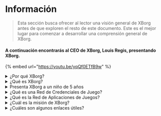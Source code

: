 # Información

> Esta sección busca ofrecer al lector una visión general de XBorg antes de que exploren el resto de este documento. Este es el mejor lugar para comenzar a desarrollar una comprensión general de XBorg.

#### A continuación encontrarás al CEO de XBorg, Louis Regis, presentando XBorg.

{% embed url="https://youtu.be/yqQf0ETfB9w" %}

<details>

<summary>¿Por qué XBorg?</summary>

En la sociedad actual, donde el tiempo de ocio es cada vez más abundante, los jugadores pasan innumerables horas inmersos en mundos de juegos. Sin embargo, los datos generados a partir de estas experiencias a menudo son subvalorados y fragmentados en varios juegos. XBorg reconoce el valor del tiempo de los jugadores y busca hacer que sus datos sean significativos y valiosos.

El problema de los datos fragmentados de los jugadores se ve agravado por el hecho de que los jugadores no siempre son recompensados por sus contribuciones al éxito de un juego. A pesar de ser una parte integral del ecosistema de los juegos, los jugadores a menudo no perciben ningún valor generado por su juego. Este problema significativo afecta a innumerables jugadores y requiere una solución.

</details>

<details>

<summary>¿Qué es XBorg?</summary>

XBorg está revolucionando la industria de los juegos al empoderar a los jugadores para que creen su identidad digital de juego a través de una red de credenciales. Abre el camino para una nueva generación de aplicaciones y casos de uso de juegos mejorados.

Con el potencial de incorporar a decenas de millones de jugadores al ecosistema Web3, XBorg está listo para transformar el futuro de los juegos tal como lo conocemos.

XBorg cuenta con el respaldo de las mejores marcas e inversores en Web3 y alberga a los jugadores más competitivos en los juegos de Web3.

</details>

<details>

<summary>Presenta XBorg a un niño de 5 años</summary>

¡Hola, chiquitín! ¿Alguna vez has jugado algún juego en tu tableta o teléfono? Bueno, hay algo realmente genial llamado XBorg que va a hacer tu experiencia de juego aún más divertida.

XBorg es como una herramienta especial que te ayuda a crear tu propio personaje digital que puedes usar para jugar juegos. ¡Es como hacer tu propio superhéroe!

Y la mejor parte es que tu superhéroe te da superpoderes en otras aplicaciones de juegos geniales también. Es como dar superpoderes a todos los jugadores del planeta.

XBorg está siendo apoyado por personas realmente importantes e inteligentes que creen que va a cambiar la forma en que jugamos a los juegos en el futuro. Así que prepárate, ¡porque XBorg va a ser algo realmente importante!

</details>

<details>

<summary>¿Qué es una Red de Credenciales de Juego?</summary>

La red de credenciales es como un centro de datos de juego personal para cada jugador. Agrega todas sus credenciales de juego de diferentes juegos y aplicaciones en una sola identificación, como su rendimiento en un juego, las comunidades de juegos a las que pertenecen y la cantidad de torneos que han ganado. Es la identidad digital de los jugadores.

Nuestro sistema recopila tres tipos de datos de usuario:

1. Participación en deportes electrónicos
2. Rendimiento en juegos
3. Actividad social/fanática

Recopilamos estos datos de plataformas populares como Steam, FaceIt, Riot Games, Twitter, Discord y fuentes en cadena.

Técnicamente hablando, la Red de Credenciales de Juego utiliza tokens vinculados al alma de los jugadores (NFT no transferibles) para almacenar sus métricas de manera segura. Nuestro avanzado agregador de datos, XBorg, garantiza que los jugadores sean los propietarios de sus datos.

La red de credenciales es el bloque de construcción que permite la creación de aplicaciones de juegos mejoradas y juegos conectados a la identidad de los jugadores.

Por lo tanto, imagina el protocolo Lens para los juegos.

</details>

<details>

<summary>¿Qué es la Red de Aplicaciones de Juegos?</summary>

La red de aplicaciones de juegos es una colección de aplicaciones de juegos que utilizan la identidad digital de un jugador. Nuestra red de credenciales se puede utilizar para crear aplicaciones de juegos más avanzadas, como una plataforma de torneos que empareja a los jugadores en función de su historial, un lanzamiento de GameFi soulbound o una aplicación de citas de juegos que empareja a los jugadores en función de sus credenciales. Las marcas también pueden utilizar esta red para la adquisición de usuarios basada en los datos de los jugadores. La red de aplicaciones de juegos ofrece infinitas posibilidades para una experiencia de juego más personalizada y agradable.\
\
Nuestro objetivo es que el uso de la red de credenciales sea sin permisos, de modo que cualquier desarrollador pueda crear nuevas aplicaciones geniales :)

</details>

<details>

<summary>¿Cuál es la misión de XBorg?</summary>

Nuestra misión en XBorg es empoderar a los jugadores a nivel mundial brindándoles oportunidades de propiedad, gobernanza y experiencias de usuario superiores. Creemos firmemente que el futuro de los juegos está en manos de los jugadores, y nos comprometemos a ser la plataforma donde puedan crear y poseer nuevos casos de uso para la industria de los juegos.

En XBorg, priorizamos las necesidades de nuestros jugadores y nos esforzamos por crear un entorno que fomente la colaboración, la gobernanza abierta, la descentralización y la innovación. Nuestro objetivo es construir una comunidad global de jugadores que puedan tomar posesión de sus experiencias de juego, crear sus propias aplicaciones y contribuir al crecimiento de la industria.

Nos dedicamos a lograr esto trabajando en estrecha colaboración con nuestros jugadores para crear un mundo mejor para los jugadores en todas partes.

</details>

<details>

<summary>¿Cuáles son algunos enlaces útiles?</summary>

* [**Sitio web**](https://www.xborg.com)
* [**Twitter**](https://twitter.com/XBorgHQ)
* [**Discord**](https://discord.com/invite/xborg)
* [**YouTube**](https://www.youtube.com/@xborgofficial)
* [**Twitch**](https://www.twitch.tv/xborgofficial)
* [**Medium**](https://medium.com/xborg-official)
* [**Presentación**](https://docsend.com/view/5dwn74pn6izud3vb)
* [**Aplicación**](http://gaming.xborg.com/)
* [**Launchpad**](https://launchpad.xborg.com/)

La primera versión del whitepaper se publicó en julio de 2022, pero actualmente está en revisión y se volverá a publicar alrededor del segundo trimestre de 2023.

</details>